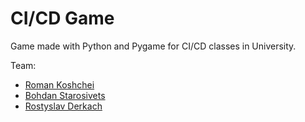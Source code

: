 # CI/CD Game

Game made with Python and Pygame for CI/CD classes in University.

Team:
- [Roman Koshchei](https://github.com/roman-koshchei)
- [Bohdan Starosivets](https://github.com/sinarhen)
- [Rostyslav Derkach](https://github.com/rostiksqx)

